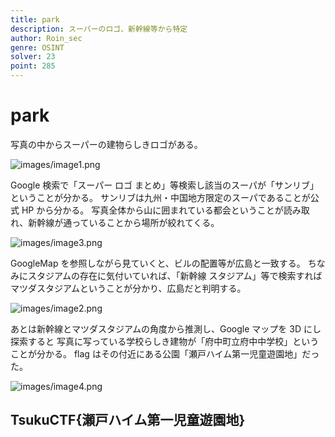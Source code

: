 ```yaml
---
title: park
description: スーパーのロゴ、新幹線等から特定
author: Roin_sec
genre: OSINT
solver: 23
point: 285
---
```


# park

写真の中からスーパーの建物らしきロゴがある。

![images/image1.png](images/image1.png)

Google 検索で「スーパー ロゴ まとめ」等検索し該当のスーパが「サンリブ」ということが分かる。
サンリブは九州・中国地方限定のスーパであることが公式 HP から分かる。
写真全体から山に囲まれている都会ということが読み取れ、新幹線が通っていることから場所が絞れてくる。

![images/image3.png](images/image3.png)

GoogleMap を参照しながら見ていくと、ビルの配置等が広島と一致する。
ちなみにスタジアムの存在に気付いていれば、「新幹線 スタジアム」等で検索すれば
マツダスタジアムということが分かり、広島だと判明する。

![images/image2.png](images/image2.png)

あとは新幹線とマツダスタジアムの角度から推測し、Google マップを 3D にし探索すると
写真に写っている学校らしき建物が「府中町立府中中学校」ということが分かる。
flag はその付近にある公園「瀬戸ハイム第一児童遊園地」だった。

![images/image4.png](images/image4.png)

## TsukuCTF{瀬戸ハイム第一児童遊園地}
